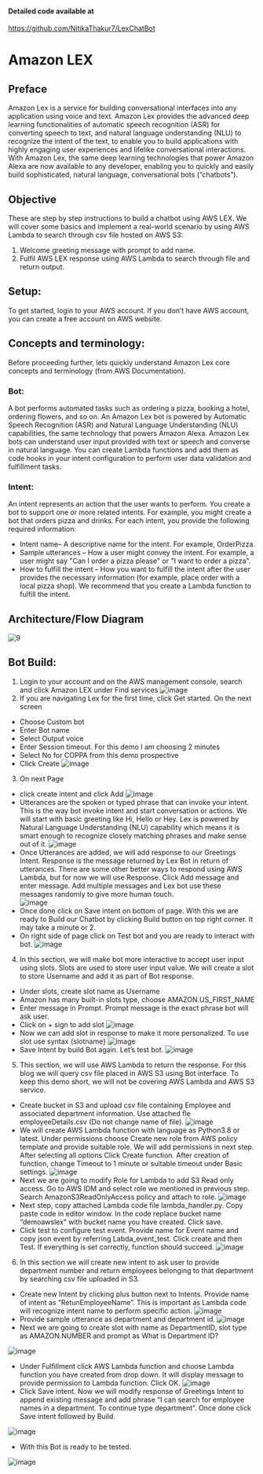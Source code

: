 #### Detailed code available at 
https://github.com/NitikaThakur7/LexChatBot

# Amazon LEX
## Preface
Amazon Lex is a service for building conversational interfaces into any application using voice and text. Amazon Lex provides the advanced deep learning functionalities of automatic speech recognition (ASR) for converting speech to text, and natural language understanding (NLU) to recognize the intent of the text, to enable you to build applications with highly engaging user experiences and lifelike conversational interactions. With Amazon Lex, the same deep learning technologies that power Amazon Alexa are now available to any developer, enabling you to quickly and easily build sophisticated, natural language, conversational bots (“chatbots”).

## Objective
These are step by step instructions to build a chatbot using AWS LEX. We will cover some basics and implement a real-world scenario by using AWS Lambda to search through csv file hosted on AWS S3:
1.	Welcome greeting message with prompt to add name.
2.	Fulfil AWS LEX response using AWS Lambda to search through file and return output.

## Setup:
To get started, login to your AWS account. If you don’t have AWS account, you can create a free account on AWS website.

## Concepts and terminology:
Before proceeding further, lets quickly understand Amazon Lex core concepts and terminology (from AWS Documentation).
### Bot:
A bot performs automated tasks such as ordering a pizza, booking a hotel, ordering flowers, and so on. An Amazon Lex bot is powered by Automatic Speech Recognition (ASR) and Natural Language Understanding (NLU) capabilities, the same technology that powers Amazon Alexa. Amazon Lex bots can understand user input provided with text or speech and converse in natural language. You can create Lambda functions and add them as code hooks in your intent configuration to perform user data validation and fulfillment tasks.
### Intent:
An intent represents an action that the user wants to perform. You create a bot to support one or more related intents. For example, you might create a bot that orders pizza and drinks. For each intent, you provide the following required information:
+ 	Intent name– A descriptive name for the intent. For example, OrderPizza.
+ 	Sample utterances – How a user might convey the intent. For example, a user might say "Can I order a pizza please" or "I want to order a pizza".
+ 	How to fulfill the intent – How you want to fulfill the intent after the user provides the necessary information (for example, place order with a local pizza shop). We recommend that you create a Lambda function to fulfill the intent.

## Architecture/Flow Diagram
![9](https://user-images.githubusercontent.com/90925890/134215228-7d6e3708-effb-4ddf-98d4-cc8cb179d06f.JPG)

## Bot Build:
1.	Login to your account and on the AWS management console, search and click Amazon LEX under Find services 
![image](https://user-images.githubusercontent.com/29644699/78953419-c070d000-7aa6-11ea-8c62-f15b9cba4199.png)
2.	If you are navigating Lex for the first time, click Get started. On the next screen
+   Choose Custom bot
+ 	Enter Bot name
+ 	Select Output voice
+ 	Enter Session timeout. For this demo I am choosing 2 minutes
+ 	Select No for COPPA from this demo prospective
+ 	Click Create
![image](https://user-images.githubusercontent.com/29644699/78953692-bf8c6e00-7aa7-11ea-948c-ca24be7a3b38.png)
3.	On next Page 
+ 	click create intent and click Add
![image](https://user-images.githubusercontent.com/29644699/78953907-58bb8480-7aa8-11ea-9086-cef6eeca58f9.png)
+   Utterances are the spoken or typed phrase that can invoke your intent. This is the way bot invoke intent and start conversation or actions. We will start with basic greeting like Hi, Hello or Hey. Lex is powered by Natural Language Understanding (NLU) capability which means it is smart enough to recognize closely matching phrases and make sense out of it.
![image](https://user-images.githubusercontent.com/29644699/78953941-7983da00-7aa8-11ea-918e-b318180193d3.png)
+   Once Utterances are added, we will add response to our Greetings Intent. Response is the message returned by Lex Bot in return of utterances. There are some other better ways to respond using AWS Lambda, but for now we will use Response. Click Add message and enter message. Add multiple messages and Lex bot use these messages randomly to give more human touch.   
![image](https://user-images.githubusercontent.com/29644699/78953961-97513f00-7aa8-11ea-82a4-e328a8dc20c6.png)
+   Once done click on Save intent on bottom of page. With this we are ready to Build our Chatbot by clicking Build button on top right corner. It may take a minute or 2.
+   On right side of page click on Test bot and you are ready to interact with bot.
![image](https://user-images.githubusercontent.com/29644699/78953996-b8199480-7aa8-11ea-8fc0-714b9e2f2c42.png)
4.	In this section, we will make bot more interactive to accept user input using slots. Slots are used to store user input value. We will create a slot to store Username and add it as part of Bot response.
+   Under slots, create slot name as Username
+   Amazon has many built-in slots type, choose AMAZON.US_FIRST_NAME
+   Enter message in Prompt. Prompt message is the exact phrase bot will ask user.
+   Click on + sign to add slot
![image](https://user-images.githubusercontent.com/29644699/78954038-d7b0bd00-7aa8-11ea-8cd3-6219472d3688.png)
+   Now we can add slot in response to make it more personalized. To use slot use syntax {slotname}
![image](https://user-images.githubusercontent.com/29644699/78954059-e8613300-7aa8-11ea-901f-997bddc1ccb5.png)
+   Save Intent by build Bot again. Let’s test bot.
![image](https://user-images.githubusercontent.com/29644699/78954095-04fd6b00-7aa9-11ea-8317-9d6005a91d18.png)
5.	This section, we will use AWS Lambda to return the response. For this blog we will query csv file placed in AWS S3 using Bot interface. To keep this demo short, we will not be covering AWS Lambda and AWS S3 service.
+   Create bucket in S3 and upload csv file containing Employee and associated department information. Use attached fle employeeDetails.csv (Do not change name of file). 
![image](https://user-images.githubusercontent.com/29644699/78954170-3ece7180-7aa9-11ea-8a19-c75cf2568539.png)
+   We will create AWS Lambda function with language as Python3.8 or latest. Under permissions choose Create new role from AWS policy template and provide suitable role. We will add permissions in next step. After selecting all options Click Create function. After creation of function, change Timeout to 1 minute or suitable timeout under Basic settings.
![image](https://user-images.githubusercontent.com/29644699/78954258-848b3a00-7aa9-11ea-9128-19ca621516ee.png)
+   Next we are going to modify Role for Lambda to add S3 Read only access. Go to AWS IDM and select role we mentioned in previous step. Search AmazonS3ReadOnlyAccess policy and attach to role.
![image](https://user-images.githubusercontent.com/29644699/78954282-9c62be00-7aa9-11ea-97c9-7f3be7a9f112.png)
+   Next step, copy attached Lambda code file lambda_handler.py. Copy paste code in editor window. In the code replace bucket name “demoawslex” with bucket name you have created. Click save.
+   Click test to configure test event. Provide name for Event name and copy json event by referring Labda_event_test. Click create and then Test. If everything is set correctly, function should succeed. 
![image](https://user-images.githubusercontent.com/29644699/78954323-c9af6c00-7aa9-11ea-92a0-6f9b676679c9.png)
6.	In this section we will create new intent to ask user to provide department number and return employees belonging to that department by searching csv file uploaded in S3.
+   Create new Intent by clicking plus button next to Intents. Provide name of intent as “RetunEmployeeName”. This is important as Lambda code will recognize intent name to perform specific action.
![image](https://user-images.githubusercontent.com/29644699/78954395-11ce8e80-7aaa-11ea-9be1-cfb346536fce.png)
+   Provide sample utterance as department and department id.
![image](https://user-images.githubusercontent.com/29644699/78954431-30348a00-7aaa-11ea-8e80-ec26cd207492.png)
+   Next we are going to create slot with name as DepartmentID, slot type as AMAZON.NUMBER and prompt as What is Department ID?

![image](https://user-images.githubusercontent.com/29644699/78954461-4a6e6800-7aaa-11ea-8ed5-6d9a75683041.png)
+ Under Fulfillment click AWS Lambda function and choose Lambda function you have created from drop down. It will display message to provide permission to Lambda function. Click OK.
![image](https://user-images.githubusercontent.com/29644699/78954497-61ad5580-7aaa-11ea-974f-6fc36b097a13.png)
+   Click Save intent. Now we will modify response of Greetings Intent to append existing message and add phrase “I can search for employee names in a department. To continue type department”. Once done click Save intent followed by Build.

![image](https://user-images.githubusercontent.com/29644699/78954548-7b4e9d00-7aaa-11ea-8ac9-d746df667244.png)
+   With this Bot is ready to be tested.

![image](https://user-images.githubusercontent.com/29644699/78954588-94574e00-7aaa-11ea-99d1-efc154942d63.png)
